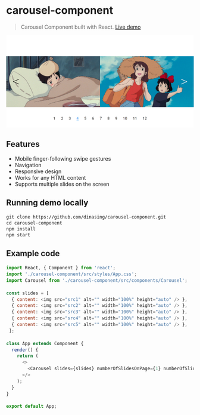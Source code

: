 # carousel-component
> Carousel Component built with React. [Live demo](https://dinasing.github.io/carousel-component/)

![](./carousel-demo-for-readme.png)
## Features

* Mobile finger-following swipe gestures
* Navigation
* Responsive design
* Works for any HTML content
* Supports multiple slides on the screen

## Running demo locally

```
git clone https://github.com/dinasing/carousel-component.git
cd carousel-component
npm install
npm start
```

## Example code

```javascript
import React, { Component } from 'react';
import './carousel-component/src/styles/App.css';
import Carousel from './carousel-component/src/components/Carousel';

const slides = [
  { content: <img src="src1" alt="" width="100%" height="auto" /> },
  { content: <img src="src2" alt="" width="100%" height="auto" /> },
  { content: <img src="src3" alt="" width="100%" height="auto" /> },
  { content: <img src="src4" alt="" width="100%" height="auto" /> },
  { content: <img src="src5" alt="" width="100%" height="auto" /> },
 ];

class App extends Component {
  render() {
    return (
      <>
        <Carousel slides={slides} numberOfSlidesOnPage={1} numberOfSlidesOnPageMobile={1} />
      </>
    );
  }
}

export default App;
```
